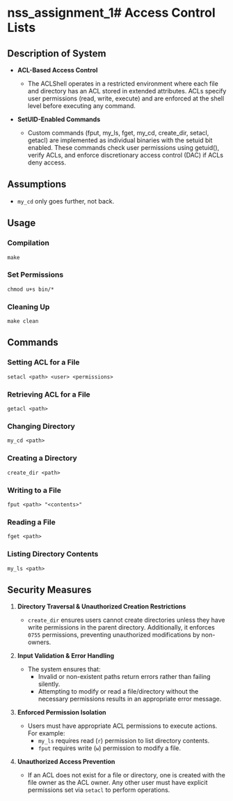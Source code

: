 # nss_assignment_1# Access Control Lists

## Description of System
- **ACL-Based Access Control** 
   - The ACLShell operates in a restricted environment where each file and directory has an ACL stored in extended attributes. ACLs specify user permissions (read, write, execute) and are enforced at the shell level before executing any command.

- **SetUID-Enabled Commands**
   - Custom commands (fput, my_ls, fget, my_cd, create_dir, setacl, getacl) are implemented as individual binaries with the setuid bit enabled. These commands check user permissions using getuid(), verify ACLs, and enforce discretionary access control (DAC) if ACLs deny access.

## Assumptions
- `my_cd` only goes further, not back.

## Usage

### Compilation
```
make
```

### Set Permissions
```
chmod u+s bin/*
```

### Cleaning Up
```
make clean
```

## Commands

### Setting ACL for a File
```
setacl <path> <user> <permissions>
```

### Retrieving ACL for a File
```
getacl <path>
```

### Changing Directory
```
my_cd <path>
```

### Creating a Directory
```
create_dir <path>
```

### Writing to a File
```
fput <path> "<contents>"
```

### Reading a File
```
fget <path>
```

### Listing Directory Contents
```
my_ls <path>
```

## Security Measures
1. **Directory Traversal & Unauthorized Creation Restrictions**  
   - `create_dir` ensures users cannot create directories unless they have write permissions in the parent directory. Additionally, it enforces `0755` permissions, preventing unauthorized modifications by non-owners.  

2. **Input Validation & Error Handling**  
   - The system ensures that:  
     - Invalid or non-existent paths return errors rather than failing silently.  
     - Attempting to modify or read a file/directory without the necessary permissions results in an appropriate error message.  
3. **Enforced Permission Isolation**  
   - Users must have appropriate ACL permissions to execute actions. For example:  
     - `my_ls` requires read (`r`) permission to list directory contents.  
     - `fput` requires write (`w`) permission to modify a file.  

4. **Unauthorized Access Prevention**  
   - If an ACL does not exist for a file or directory, one is created with the file owner as the ACL owner. Any other user must have explicit permissions set via `setacl` to perform operations.  